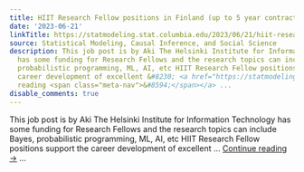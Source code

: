```yaml
---
title: HIIT Research Fellow positions in Finland (up to 5 year contracts)
date: '2023-06-21'
linkTitle: https://statmodeling.stat.columbia.edu/2023/06/21/hiit-research-fellow-positions-in-finland-up-to-5-year-contracts/
source: Statistical Modeling, Causal Inference, and Social Science
description: This job post is by Aki The Helsinki Institute for Information Technology
  has some funding for Research Fellows and the research topics can include Bayes,
  probabilistic programming, ML, AI, etc HIIT Research Fellow positions support the
  career development of excellent &#8230; <a href="https://statmodeling.stat.columbia.edu/2023/06/21/hiit-research-fellow-positions-in-finland-up-to-5-year-contracts/">Continue
  reading <span class="meta-nav">&#8594;</span></a> ...
disable_comments: true
---
```

This job post is by Aki The Helsinki Institute for Information Technology has some funding for Research Fellows and the research topics can include Bayes, probabilistic programming, ML, AI, etc HIIT Research Fellow positions support the career development of excellent &#8230; <a href="https://statmodeling.stat.columbia.edu/2023/06/21/hiit-research-fellow-positions-in-finland-up-to-5-year-contracts/">Continue reading <span class="meta-nav">&#8594;</span></a> ...